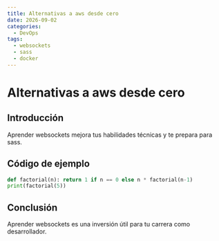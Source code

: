 ```yaml
---
title: Alternativas a aws desde cero
date: 2026-09-02
categories:
  - DevOps
tags:
  - websockets
  - sass
  - docker
---
```


# Alternativas a aws desde cero

## Introducción

Aprender websockets mejora tus habilidades técnicas y te prepara para sass.

## Código de ejemplo

```python
def factorial(n): return 1 if n == 0 else n * factorial(n-1)
print(factorial(5))
```

## Conclusión

Aprender websockets es una inversión útil para tu carrera como desarrollador.
